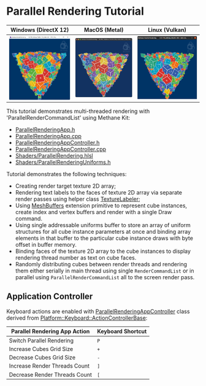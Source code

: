 # Parallel Rendering Tutorial

| Windows (DirectX 12) | MacOS (Metal) | Linux (Vulkan)                                                  |
| -------------------- | ------------- |-----------------------------------------------------------------|
| ![ParallelRendering on Windows](Screenshots/ParallelRenderingWinDirectX12.jpg) | ![ParallelRendering on MacOS](Screenshots/ParallelRenderingMacMetal.jpg) | ![ParallelRendering on Linux](Screenshots/ParallelRenderingLinVulkan.jpg) |

This tutorial demonstrates multi-threaded rendering with 'ParallelRenderCommandList' using Methane Kit:
  - [ParallelRenderingApp.h](ParallelRenderingApp.h)
  - [ParallelRenderingApp.cpp](ParallelRenderingApp.cpp)
  - [ParallelRenderingAppController.h](ParallelRenderingAppController.h)
  - [ParallelRenderingAppController.cpp](ParallelRenderingAppController.cpp)
  - [Shaders/ParallelRendering.hlsl](Shaders/ParallelRendering.hlsl)
  - [Shaders/ParallelRenderingUniforms.h](Shaders/ParallelRenderingUniforms.h)

Tutorial demonstrates the following techniques:
  - Creating render target texture 2D array;
  - Rendering text labels to the faces of texture 2D array via separate render passes
    using helper class [TextureLabeler](/Apps/Common/Include/TextureLabeler.h);
  - Using [MeshBuffers](Modules/Graphics/Extensions/Include/Methane/Graphics/MeshBuffers.hpp) extension
    primitive to represent cube instances, create index and vertex buffers and render with a single Draw command.
  - Using single addressable uniforms buffer to store an array of uniform structures for
    all cube instance parameters at once and binding array elements in that buffer to the particular
    cube instance draws with byte offset in buffer memory.
  - Binding faces of the texture 2D array to the cube instances to display rendering thread number as text on cube faces.
  - Randomly distributing cubes between render threads and rendering them either serially in main thread
    using single `RenderCommandList` or in parallel using `ParallelRenderCommandList` all to the screen render pass.

## Application Controller

Keyboard actions are enabled with [ParallelRenderingAppController](ParallelRenderingAppController.h) class
derived from [Platform::Keyboard::ActionControllerBase](/Modules/Platform/Input/Include/Methane/Platform/KeyboardActionControllerBase.hpp):

| Parallel Rendering App Action | Keyboard Shortcut |
|-------------------------------|-------------------|
| Switch Parallel Rendering     | `P`               |
| Increase Cubes Grid Size      | `+`               |
| Decrease Cubes Grid Size      | `-`               |
| Increase Render Threads Count | `]`               |
| Decrease Render Threads Count | `[`               |